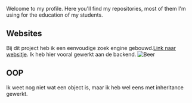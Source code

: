 Welcome to my profile. Here you'll find my repositories, most of them I'm using for the education of my students.

## Websites
Bij dit project heb ik een eenvoudige zoek engine gebouwd.[Link naar websitje](www.google.com). Ik heb hier vooral gewerkt aan de backend.
 ![Beer](https://placebear.com/200/300)

## OOP
Ik weet nog niet wat een object is, maar ik heb wel eens met inheritance gewerkt.